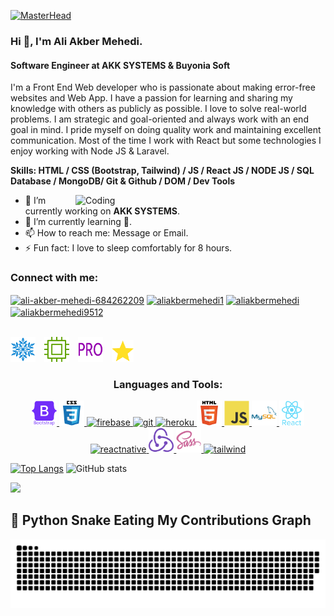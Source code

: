 [![MasterHead](https://media.licdn.com/dms/image/D5616AQGtRkxfbvfusw/profile-displaybackgroundimage-shrink_350_1400/0/1711270372207?e=1717027200&v=beta&t=ShIIMD0QZCVH7yldrMaHiAQ6kBdeV7im3mz9P9RTPpc)](https://aliakbermehedi.github.io/)

### Hi 👋, I'm Ali Akber Mehedi.
#### Software Engineer at AKK SYSTEMS & Buyonia Soft

I'm a Front End Web developer who is passionate about making error-free websites and Web App. I have a passion for learning and sharing my knowledge with others as publicly as possible. I love to solve real-world problems. I am strategic and goal-oriented and always work with an end goal in mind. I pride myself on doing quality work and maintaining excellent communication. Most of the time I work with React but some technologies I enjoy working with Node JS & Laravel.

**Skills: HTML / CSS (Bootstrap, Tailwind) / JS / React JS / NODE JS / SQL Database / MongoDB/ Git & Github / DOM / Dev Tools**

<img align="right" alt="Coding" width="400" src="https://camo.githubusercontent.com/9792d43627b178fd4a45bcabb3647d7b34a62d64baf96a19abf6ea19d5cea8dd/68747470733a2f2f63646e2e6472696262626c652e636f6d2f75736572732f313138373833362f73637265656e73686f74732f363533393432392f70726f6772616d65722e676966">

- 🔭 I’m currently working on **AKK SYSTEMS**.
- 🌱 I’m currently learning **🐍**. 
- 📫 How to reach me: Message or Email.
- ⚡ Fun fact: I love to sleep comfortably for 8 hours. 

<h3 align="left">Connect with me:</h3>
<p align="left">
<a href="https://linkedin.com/in/ali-akber-mehedi-684262209" target="blank"><img align="center" src="https://raw.githubusercontent.com/rahuldkjain/github-profile-readme-generator/master/src/images/icons/Social/linked-in-alt.svg" alt="ali-akber-mehedi-684262209" height="30" width="40" /></a>
<a href="https://fb.com/aliakbermehedi1" target="blank"><img align="center" src="https://raw.githubusercontent.com/rahuldkjain/github-profile-readme-generator/master/src/images/icons/Social/facebook.svg" alt="aliakbermehedi1" height="30" width="40" /></a>
<a href="https://instagram.com/aliakbermehedi" target="blank"><img align="center" src="https://raw.githubusercontent.com/rahuldkjain/github-profile-readme-generator/master/src/images/icons/Social/instagram.svg" alt="aliakbermehedi" height="30" width="40" /></a>
<a href="https://www.youtube.com/c/aliakbermehedi9512" target="blank"><img align="center" src="https://raw.githubusercontent.com/rahuldkjain/github-profile-readme-generator/master/src/images/icons/Social/youtube.svg" alt="aliakbermehedi9512" height="30" width="40" /></a>
</p>

<br/>
<a href='https://archiveprogram.github.com/'><img src='https://raw.githubusercontent.com/acervenky/animated-github-badges/master/assets/acbadge.gif' width='40' height='40'></a> <a href='https://docs.github.com/en/developers'><img src='https://raw.githubusercontent.com/acervenky/animated-github-badges/master/assets/devbadge.gif' width='40' height='40'></a> <a href='https://github.com/pricing'><img src='https://raw.githubusercontent.com/acervenky/animated-github-badges/master/assets/pro.gif' width='40' height='40'></a> <a href='https://stars.github.com/'><img src='https://raw.githubusercontent.com/acervenky/animated-github-badges/master/assets/starbadge.gif' width='35' height='35'></a> 
<h3 align="center" font-size="xl">Languages and Tools:</h3>
<p align="center"> <a href="https://getbootstrap.com" target="_blank" rel="noreferrer"> <img src="https://raw.githubusercontent.com/devicons/devicon/master/icons/bootstrap/bootstrap-plain-wordmark.svg" alt="bootstrap" width="40" height="40"/> </a> <a href="https://www.w3schools.com/css/" target="_blank" rel="noreferrer"> <img src="https://raw.githubusercontent.com/devicons/devicon/master/icons/css3/css3-original-wordmark.svg" alt="css3" width="40" height="40"/> </a> <a href="https://firebase.google.com/" target="_blank" rel="noreferrer"> <img src="https://www.vectorlogo.zone/logos/firebase/firebase-icon.svg" alt="firebase" width="40" height="40"/> </a> <a href="https://git-scm.com/" target="_blank" rel="noreferrer"> <img src="https://www.vectorlogo.zone/logos/git-scm/git-scm-icon.svg" alt="git" width="40" height="40"/> </a> <a href="https://heroku.com" target="_blank" rel="noreferrer"> <img src="https://www.vectorlogo.zone/logos/heroku/heroku-icon.svg" alt="heroku" width="40" height="40"/> </a> <a href="https://www.w3.org/html/" target="_blank" rel="noreferrer"> <img src="https://raw.githubusercontent.com/devicons/devicon/master/icons/html5/html5-original-wordmark.svg" alt="html5" width="40" height="40"/> </a> <a href="https://developer.mozilla.org/en-US/docs/Web/JavaScript" target="_blank" rel="noreferrer"> <img src="https://raw.githubusercontent.com/devicons/devicon/master/icons/javascript/javascript-original.svg" alt="javascript" width="40" height="40"/> </a> <a href="https://www.mysql.com/" target="_blank" rel="noreferrer"> <img src="https://raw.githubusercontent.com/devicons/devicon/master/icons/mysql/mysql-original-wordmark.svg" alt="mysql" width="40" height="40"/> </a> <a href="https://reactjs.org/" target="_blank" rel="noreferrer"> <img src="https://raw.githubusercontent.com/devicons/devicon/master/icons/react/react-original-wordmark.svg" alt="react" width="40" height="40"/> </a> <a href="https://reactnative.dev/" target="_blank" rel="noreferrer"> <img src="https://reactnative.dev/img/header_logo.svg" alt="reactnative" width="40" height="40"/> </a> <a href="https://redux.js.org" target="_blank" rel="noreferrer"> <img src="https://raw.githubusercontent.com/devicons/devicon/master/icons/redux/redux-original.svg" alt="redux" width="40" height="40"/> </a> <a href="https://sass-lang.com" target="_blank" rel="noreferrer"> <img src="https://raw.githubusercontent.com/devicons/devicon/master/icons/sass/sass-original.svg" alt="sass" width="40" height="40"/> </a> <a href="https://tailwindcss.com/" target="_blank" rel="noreferrer"> <img src="https://www.vectorlogo.zone/logos/tailwindcss/tailwindcss-icon.svg" alt="tailwind" width="40" height="40"/> </a> </p>

[![Top Langs](https://github-readme-stats.vercel.app/api/top-langs/?username=aliakbermehedi1)](https://github.com/anuraghazra/github-readme-stats) ![GitHub stats](https://github-readme-stats.vercel.app/api?username=aliakbermehedi1&show_icons=true)  
  

![](https://i.imgur.com/IuzIC2j.png)

## 🐍 Python Snake Eating My Contributions Graph
	
<p align = "center">
	<img src = "https://github.com/shaonkhalifa/shaonkhalifa/blob/main/github-contribution-grid-snake.svg" alt = "Snake Game"/>
</p>



